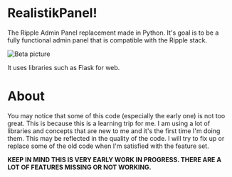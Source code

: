# RealistikPanel!
The Ripple Admin Panel replacement made in Python. It's goal is to be a fully functional admin panel that is compatible with the Ripple stack.

![Beta picture](https://i.imgur.com/04itjNj.png)

It uses libraries such as Flask for web.

# About

You may notice that some of this code (especially the early one) is not too great. This is because this is a learning trip for me.
I am using a lot of libraries and concepts that are new to me and it's the first time I'm doing them.
This may be reflected in the quality of the code. I will try to fix up or replace some of the old code when I'm satisfied with the feature set.

**KEEP IN MIND THIS IS VERY EARLY WORK IN PROGRESS. THERE ARE A LOT OF FEATURES MISSING OR NOT WORKING.**
